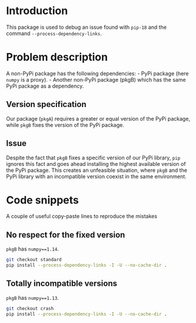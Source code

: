 # Introduction

This package is used to debug an issue found with `pip-18` and the command
`--process-dependency-links`. 

# Problem description
A non-PyPi package has the following dependencies:
    - PyPi package (here `numpy` is a proxy).
    - Another non-PyPi package (pkgB) which has the same PyPi package as a dependency.

## Version specification

Our package (`pkgA`) requires a greater or equal version of the PyPi package, while
`pkgB` fixes the version of the PyPi package.

## Issue

Despite the fact that `pkgB` fixes a specific version of our PyPi library, 
`pip` ignores this fact and goes ahead installing the highest available version
of the PyPi package. This creates an unfeasible situation, where `pkgB` and the
PyPi library with an incompatible version coexist in the same environment.

# Code snippets

A couple of useful copy-paste lines to reproduce the mistakes

## No respect for the fixed version

`pkgB` has `numpy==1.14`.

```bash
git checkout standard
pip install --process-dependency-links -I -U --no-cache-dir .
```

## Totally incompatible versions

`pkgB` has `numpy==1.13`.

```bash
git checkout crash
pip install --process-dependency-links -I -U --no-cache-dir .
```